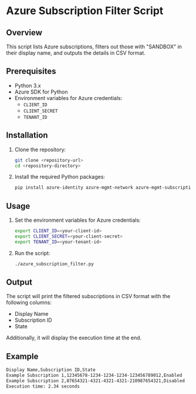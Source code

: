 # Azure Subscription Filter Script

## Overview
This script lists Azure subscriptions, filters out those with "SANDBOX" in their display name, and outputs the details in CSV format.

## Prerequisites
- Python 3.x
- Azure SDK for Python
- Environment variables for Azure credentials:
  - `CLIENT_ID`
  - `CLIENT_SECRET`
  - `TENANT_ID`

## Installation
1. Clone the repository:
    ```sh
    git clone <repository-url>
    cd <repository-directory>
    ```

2. Install the required Python packages:
    ```sh
    pip install azure-identity azure-mgmt-network azure-mgmt-subscription azure-mgmt-resource
    ```

## Usage
1. Set the environment variables for Azure credentials:
    ```sh
    export CLIENT_ID=<your-client-id>
    export CLIENT_SECRET=<your-client-secret>
    export TENANT_ID=<your-tenant-id>
    ```

2. Run the script:
    ```sh
    ./azure_subscription_filter.py
    ```

## Output
The script will print the filtered subscriptions in CSV format with the following columns:
- Display Name
- Subscription ID
- State

Additionally, it will display the execution time at the end.

## Example
```sh
Display Name,Subscription ID,State
Example Subscription 1,12345678-1234-1234-1234-123456789012,Enabled
Example Subscription 2,87654321-4321-4321-4321-210987654321,Disabled
Execution time: 2.34 seconds